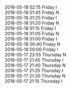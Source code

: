 2018-05-18 02:15 Friday  I  
2018-05-18 01:45 Friday  N  
2018-05-18 01:25 Friday  I  
2018-05-18 01:20 Friday  N  
2018-05-18 01:15 Friday  I  
2018-05-18 01:05 Friday  N  
2018-05-18 01:00 Friday  I  
2018-05-18 00:40 Friday  N  
2018-05-18 00:00 Friday  I  
2018-05-17 23:55 Thursday  N  
2018-05-17 21:45 Thursday  I  
2018-05-17 21:40 Thursday  N  
2018-05-17 21:25 Thursday  I  
2018-05-17 21:20 Thursday  N  
2018-05-17 21:15 Thursday  I  
